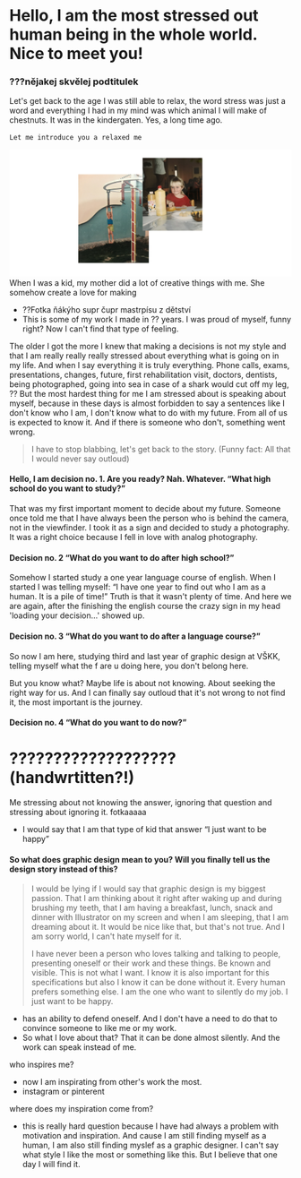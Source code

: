# Hello, I am the most stressed out human being in the whole world. Nice to meet you!
### ???nějakej skvělej podtitulek
Let's get back to the age I was still able to relax, the word stress was just a word and everything I had in my mind was which animal I will make of chestnuts. It was in the kindergaten. Yes, a long time ago. 
```
Let me introduce you a relaxed me
```
![Mockup showing a cover design of a book edition.](Img/ii.jpg)
When I was a kid, my mother did a lot of creative things with me. She somehow create a love for making 
- ??Fotka ňákýho supr čupr mastrpísu z dětství
- This is some of my work I made in ?? years. I was proud of myself, funny right? Now I can't find that type of feeling.

The older I got the more I knew that making a decisions is not my style and that I am really really really stressed about everything what is going on in my life. And when I say everything it is truly everything. Phone calls, exams, presentations, changes, future, first rehabilitation visit, doctors, dentists, being photographed, going into sea in case of a shark would cut off my leg, ??
But the most hardest thing for me I am stressed about is speaking about myself, because in these days is almost forbidden to say a sentences like I don't know who I am, I don't know what to do with my future. From all of us is expected to know it. And if there is someone who don't, something went wrong. 
> I have to stop blabbing, let's get back to the story. (Funny fact: All that I would never say outloud)
#### Hello, I am decision no. 1. Are you ready? Nah. Whatever. “What high school do you want to study?”
That was my first important moment to decide about my future. Someone once told me that I have always been the person who is behind the camera, not in the viewfinder. I took it as a sign and decided to study a photography. It was a right choice because I fell in love with analog photography. 
#### Decision no. 2 “What do you want to do after high school?”
Somehow I started study a one year language course of english. When I started I was telling myself: “I have one year to find out who I am as a human. It is a pile of time!” 
Truth is that it wasn't plenty of time. And here we are again, after the finishing the english course the crazy sign in my head 'loading your decision...' showed up.
#### Decision no. 3 “What do you want to do after a language course?”
So now I am here, studying third and last year of graphic design at VŠKK, telling myself what the f are u doing here, you don't belong here.

But you know what? Maybe life is about not knowing. About seeking the right way for us. And I can finally say outloud that it's not wrong to not find it, the most important is the journey.

#### Decision no. 4 “What do you want to do now?”
# ??????????????????? (handwrtitten?!)
Me stressing about not knowing the answer, ignoring that question and stressing about ignoring it. fotkaaaaa 
- I would say that I am that type of kid that answer “I just want to be happy”
#### So what does graphic design mean to you? Will you finally tell us the design story instead of this?
> I would be lying if I would say that graphic design is my biggest passion. That I am thinking about it right after waking up and during brushing my teeth, that I am having a breakfast, lunch, snack and dinner with Illustrator on my screen and when I am sleeping, that I am dreaming about it. It would be nice like that, but that's not true. And I am sorry world, I can't hate myself for it.
> 
> I have never been a person who loves talking and talking to people, presenting oneself or their work and these things. Be known and visible. This is not what I want.
I know it is also important for this specifications but also I know it can be done without it. Every human prefers something else. I am the one who want to silently do my job.
I just want to be happy. 
- has an ability to defend oneself. And I don't have a need to do that to convince someone to like me or my work.
- So what I love about that? That it can be done almost silently. And the work can speak instead of me.


who inspires me?
-  now I am inspirating from other's work the most. 
-  instagram or pinterent 

where does my inspiration come from?
- this is really hard question because I have had always a problem with motivation and inspiration. And cause I am still finding myself as a human, I am also still finding myslef as a graphic designer. I can't say what style I like the most or something like this. But I believe that one day I will find it.



